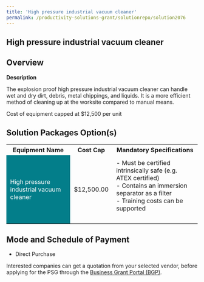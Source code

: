 ```yaml
---
title: 'High pressure industrial vacuum cleaner'
permalink: /productivity-solutions-grant/solutionrepo/solution2076
---
```


## High pressure industrial vacuum cleaner

## Overview

**Description**

The explosion proof high pressure industrial vacuum cleaner can handle wet and dry dirt, debris, metal chippings, and liquids. It is a more efficient method of cleaning up at the worksite compared to manual means. 

Cost of equipment capped at $12,500 per unit 

## Solution Packages Option(s)

<table>
<tr>
<th><b>Equipment Name</b></th>
<th><b>Cost Cap</b></th>
<th><b>Mandatory Specifications</b></th>
</tr>
<tr>
<td style='padding: 10px; background-color: #037E8A; color: #FFFFFF;'>High pressure industrial vacuum cleaner</td>
<td style='padding: 10px;'>$12,500.00</td>
<td style='padding: 10px;'>- Must be certified intrinsically safe (e.g. ATEX certified)<br>- Contains an immersion separator as a filter <br>- Training costs can be supported<br><br></td>
</tr>
</table>

## Mode and Schedule of Payment

 - Direct Purchase

Interested companies can get a quotation from your selected vendor, before applying for the PSG through the <a href='https://www.businessgrants.gov.sg/' target='_blank' rel='noopener'>Business Grant Portal (BGP)</a>.

<script src="/jquery/resize-tables.js"></script>
